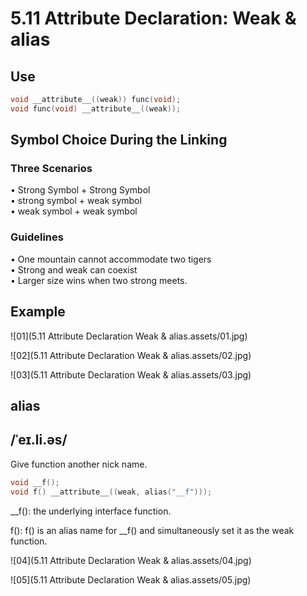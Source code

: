 # 5.11 Attribute Declaration: Weak & alias



## Use

```c
void __attribute__((weak)) func(void);
void func(void) __attribute__((weak));
```

## Symbol Choice During the Linking

### Three Scenarios

• Strong Symbol + Strong Symbol  
• strong symbol + weak symbol  
• weak symbol + weak symbol  

### Guidelines

• One mountain cannot accommodate two tigers  
• Strong and weak can coexist  
• Larger size wins  when two strong meets.

## Example

![01](5.11 Attribute Declaration Weak & alias.assets/01.jpg)

![02](5.11 Attribute Declaration Weak & alias.assets/02.jpg)

![03](5.11 Attribute Declaration Weak & alias.assets/03.jpg)



## alias

## /ˈeɪ.li.əs/

Give function another nick name.

```c
void __f();
void f() __attribute__((weak, alias("__f")));
```

__f(): the underlying interface function.

f(): f() is an alias name for __f() and simultaneously set it as the weak function.

![04](5.11 Attribute Declaration Weak & alias.assets/04.jpg)

![05](5.11 Attribute Declaration Weak & alias.assets/05.jpg)